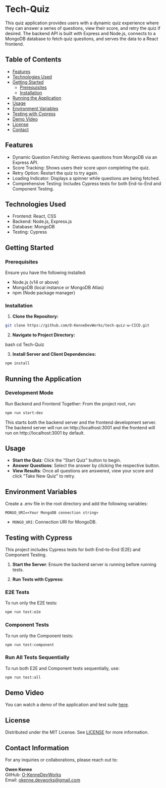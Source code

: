 # Tech-Quiz

This quiz application provides users with a dynamic quiz experience where they can answer a series of questions, view their score, and retry the quiz if desired. The backend API is built with Express and Node.js, connects to a MongoDB database to fetch quiz questions, and serves the data to a React frontend.

## Table of Contents
- [Features](#features)
- [Technologies Used](#technologies-used)
- [Getting Started](#getting-started)
    - [Prerequisites](#prerequisites)
    - [Installation](#installation)
- [Running the Application](#running-the-application)
- [Usage](#usage)
- [Environment Variables](#environment-variables)
- [Testing with Cypress](#testing-with-cypress)
- [Demo Video](#demo-video)
- [License](#license)
- [Contact](#contact)

## Features
- Dynamic Question Fetching: Retrieves questions from MongoDB via an Express API.
- Score Tracking: Shows users their score upon completing the quiz.
- Retry Option: Restart the quiz to try again.
- Loading Indicator: Displays a spinner while questions are being fetched.
- Comprehensive Testing: Includes Cypress tests for both End-to-End and Component Testing.

## Technologies Used
- Frontend: React, CSS
- Backend: Node.js, Express.js
- Database: MongoDB
- Testing: Cypress

## Getting Started
### Prerequisites
Ensure you have the following installed:

- Node.js (v14 or above)
- MongoDB (local instance or MongoDB Atlas)
- npm (Node package manager)

### Installation
1. **Clone the Repository:**

```bash
git clone https://github.com/O-KenneDevWorks/tech-quiz-w-CICD.git
```

2. **Navigate to Project Directory:**

bash
cd Tech-Quiz

3. **Install Server and Client Dependencies:**

```bash
npm install
```

## Running the Application
### Development Mode

Run Backend and Frontend Together: From the project root, run:

```bash
npm run start:dev
```

This starts both the backend server and the frontend development server. The backend server will run on http://localhost:3001 and the frontend will run on http://localhost:3001 by default.

## Usage
- **Start the Quiz**: Click the "Start Quiz" button to begin.
- **Answer Questions**: Select the answer by clicking the respective button.
- **View Results**: Once all questions are answered, view your score and click "Take New Quiz" to retry.

## Environment Variables
Create a .env file in the root directory and add the following variables:

```plaintext
MONGO_URI=<Your MongoDB connection string>
```

- `MONGO_URI`: Connection URI for MongoDB.

## Testing with Cypress
This project includes Cypress tests for both End-to-End (E2E) and Component Testing.

1. **Start the Server**: Ensure the backend server is running before running tests.

2. **Run Tests with Cypress**:

### E2E Tests
To run only the E2E tests:

```bash
npm run test:e2e
```

### Component Tests
To run only the Component tests:

```bash
npm run test:component
```

### Run All Tests Sequentially
To run both E2E and Component tests sequentially, use:

```bash
npm run test:all
```

## Demo Video

You can watch a demo of the application and test suite [here](https://drive.google.com/file/d/1DKX95XDn9pEYlMdDBEmghcPMURLQYAxE/view).

## License
Distributed under the MIT License. See [LICENSE](LICENSE) for more information.

## Contact Information
For any inquiries or collaborations, please reach out to:

**Owen Kenne**  
GitHub: [O-KenneDevWorks](https://github.com/O-KenneDevWorks)  
Email: okenne.devworks@gmail.com
